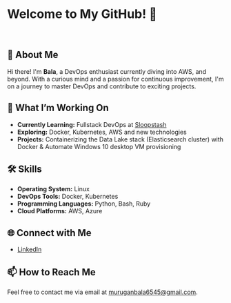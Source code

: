 # Welcome to My GitHub! 👋
 
## 🚀 About Me
Hi there! I'm **Bala**, a DevOps enthusiast currently diving into AWS, and beyond. With a curious mind and a passion for continuous improvement, I'm on a journey to master DevOps and contribute to exciting projects.
 
## 🌟 What I’m Working On
- **Currently Learning:** Fullstack DevOps at [Sloopstash](https://github.com/sloopstash)
- **Exploring:** Docker, Kubernetes, AWS and new technologies
- **Projects:** Containerizing the Data Lake stack (Elasticsearch cluster) with Docker & Automate Windows 10 desktop VM provisioning
 
## 🛠 Skills
- **Operating System:** Linux
- **DevOps Tools:** Docker, Kubernetes
- **Programming Languages:** Python, Bash, Ruby
- **Cloud Platforms:** AWS, Azure
 
## 🌐 Connect with Me
- [LinkedIn](www.linkedin.com/in/balamurugan-subramani-6740b319a)
 
## 📫 How to Reach Me
Feel free to contact me via email at [muruganbala6545@gmail.com](mailto:muruganbala6545@gmail.com).
